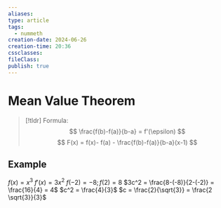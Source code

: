 ```yaml
---
aliases: 
type: article
tags:
  - nummeth
creation-date: 2024-06-26
creation-time: 20:36
cssclasses: 
fileClass: 
publish: true
---
```

# Mean Value Theorem
> [!tldr] Formula:
> $$
> \frac{f(b)-f(a)}{b-a} = f'(\epsilon)
> $$
> $$
> F(x) = f(x)- f(a) - \frac{f(b)-f(a)}{b-a}(x-1)
> $$

## Example
$f(x) = x^3$
$f'(x) = 3x^2$
$f(-2) = -8; f(2) = 8$
$3c^2 = \frac{8-(-8)}{2-(-2)} = \frac{16}{4} = 4$
$c^2 = \frac{4}{3}$
$c = \frac{2}{\sqrt{3}} = \frac{2 \sqrt{3}}{3}$
